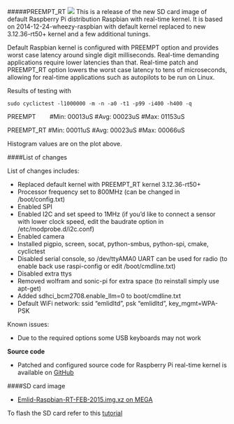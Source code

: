 #####PREEMPT_RT
![](http://www.emlid.com/wp-content/uploads/2014/05/RT-Tests.png)
This is a release of the new SD card image of default Raspberry Pi distribution Raspbian with real-time kernel. It is based on 2014-12-24-wheezy-raspbian with default kernel replaced to new 3.12.36-rt50+ kernel and a few additional tunings.

Default Raspbian kernel is configured with PREEMPT option and provides worst case latency around single digit milliseconds. Real-time demanding applications require lower latencies than that. Real-time patch and PREEMPT_RT option lowers the worst case latency to tens of microseconds, allowing for real-time applications such as autopilots to be run on Linux.

Results of testing with 

```
sudo cyclictest -l1000000 -m -n -a0 -t1 -p99 -i400 -h400 -q
```

PREEMPT        #Min: 00013uS #Avg: 00023uS #Max: 01153uS

PREEMPT_RT #Min: 00011uS #Avg: 00023uS #Max: 00066uS


Histogram values are on the plot above.

####List of changes

List of changes includes:

* Replaced default kernel with PREEMPT_RT kernel 3.12.36-rt50+
* Processor frequency set to 800MHz (can be changed in /boot/config.txt)
* Enabled SPI
* Enabled I2C and set speed to 1MHz (if you’d like to connect a sensor with lower clock speed, edit the baudrate option in /etc/modprobe.d/i2c.conf)
* Enabled camera
* Installed pigpio, screen, socat, python-smbus, python-spi, cmake, cyclictest
* Disabled serial console, so /dev/ttyAMA0 UART can be used for radio (to enable back use raspi-config or edit /boot/cmdline.txt)
* Disabled extra ttys
* Removed wolfram and sonic-pi for extra space (to reinstall simply use apt-get)
* Added sdhci_bcm2708.enable_llm=0 to boot/cmdline.txt
* Default WiFi network: ssid “emlidltd”, psk “emlidltd”, key_mgmt=WPA-PSK

Known issues:

* Due to the required options some USB keyboards may not work


**Source code**

* Patched and configured source code for Raspberry Pi real-time kernel is available on [GitHub](https://github.com/emlid/linux-rt-rpi)

####SD card image

* [Emlid-Raspbian-RT-FEB-2015.img.xz on MEGA](https://mega.co.nz/#!RVJxHJpI!QVPTZaNY0AiuPbcxQjOTmZ2un6d0j7W3g1jwheuotUc)

To flash the SD card refer to this [tutorial](http://elinux.org/RPi_Easy_SD_Card_Setup#Flashing_the_SD_Card_using_Windows)

